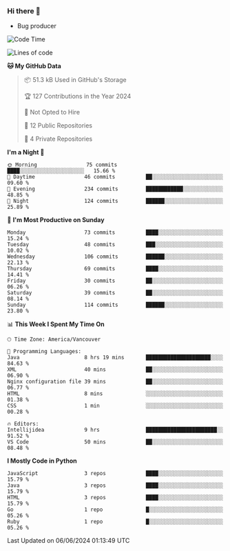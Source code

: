 ### Hi there 👋
* Bug producer


<!--START_SECTION:waka-->
![Code Time](http://img.shields.io/badge/Code%20Time-1%2C303%20hrs%202%20mins-blue)

![Lines of code](https://img.shields.io/badge/From%20Hello%20World%20I%27ve%20Written-191.3%20thousand%20lines%20of%20code-blue)

**🐱 My GitHub Data** 

> 📦 51.3 kB Used in GitHub's Storage 
 > 
> 🏆 127 Contributions in the Year 2024
 > 
> 🚫 Not Opted to Hire
 > 
> 📜 12 Public Repositories 
 > 
> 🔑 4 Private Repositories 
 > 
**I'm a Night 🦉** 

```text
🌞 Morning                75 commits          ████░░░░░░░░░░░░░░░░░░░░░   15.66 % 
🌆 Daytime                46 commits          ██░░░░░░░░░░░░░░░░░░░░░░░   09.60 % 
🌃 Evening                234 commits         ████████████░░░░░░░░░░░░░   48.85 % 
🌙 Night                  124 commits         ██████░░░░░░░░░░░░░░░░░░░   25.89 % 
```
📅 **I'm Most Productive on Sunday** 

```text
Monday                   73 commits          ████░░░░░░░░░░░░░░░░░░░░░   15.24 % 
Tuesday                  48 commits          ███░░░░░░░░░░░░░░░░░░░░░░   10.02 % 
Wednesday                106 commits         ██████░░░░░░░░░░░░░░░░░░░   22.13 % 
Thursday                 69 commits          ████░░░░░░░░░░░░░░░░░░░░░   14.41 % 
Friday                   30 commits          ██░░░░░░░░░░░░░░░░░░░░░░░   06.26 % 
Saturday                 39 commits          ██░░░░░░░░░░░░░░░░░░░░░░░   08.14 % 
Sunday                   114 commits         ██████░░░░░░░░░░░░░░░░░░░   23.80 % 
```


📊 **This Week I Spent My Time On** 

```text
🕑︎ Time Zone: America/Vancouver

💬 Programming Languages: 
Java                     8 hrs 19 mins       █████████████████████░░░░   84.63 % 
XML                      40 mins             ██░░░░░░░░░░░░░░░░░░░░░░░   06.90 % 
Nginx configuration file 39 mins             ██░░░░░░░░░░░░░░░░░░░░░░░   06.77 % 
HTML                     8 mins              ░░░░░░░░░░░░░░░░░░░░░░░░░   01.38 % 
CSS                      1 min               ░░░░░░░░░░░░░░░░░░░░░░░░░   00.28 % 

🔥 Editors: 
Intellijidea             9 hrs               ███████████████████████░░   91.52 % 
VS Code                  50 mins             ██░░░░░░░░░░░░░░░░░░░░░░░   08.48 % 
```

**I Mostly Code in Python** 

```text
JavaScript               3 repos             ████░░░░░░░░░░░░░░░░░░░░░   15.79 % 
Java                     3 repos             ████░░░░░░░░░░░░░░░░░░░░░   15.79 % 
HTML                     3 repos             ████░░░░░░░░░░░░░░░░░░░░░   15.79 % 
Go                       1 repo              █░░░░░░░░░░░░░░░░░░░░░░░░   05.26 % 
Ruby                     1 repo              █░░░░░░░░░░░░░░░░░░░░░░░░   05.26 % 
```




 Last Updated on 06/06/2024 01:13:49 UTC
<!--END_SECTION:waka-->
